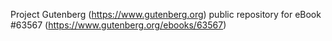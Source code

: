 Project Gutenberg (https://www.gutenberg.org) public repository for eBook #63567 (https://www.gutenberg.org/ebooks/63567)
